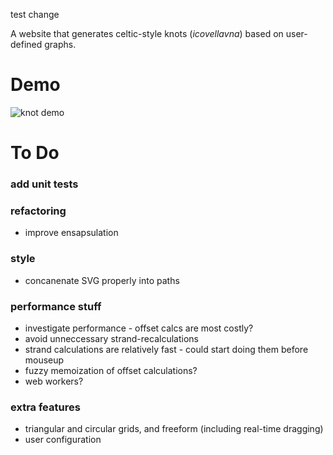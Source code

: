 test change

A website that generates celtic-style knots (*icovellavna*) based on user-defined graphs.

# Demo

![knot demo](https://media.giphy.com/media/d2RPhHfiQ0LgfyQ3sz/giphy.gif)

# To Do

### add unit tests

### refactoring

- improve ensapsulation

### style

-  concanenate SVG properly into paths

### performance stuff

- investigate performance - offset calcs are most costly?
- avoid unneccessary strand-recalculations
- strand calculations are relatively fast - could start doing them before mouseup
- fuzzy memoization of offset calculations?
- web workers?

### extra features

- triangular and circular grids, and freeform (including real-time dragging)
- user configuration
